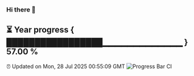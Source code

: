### Hi there 👋
⏳ Year progress { █████████████████▁▁▁▁▁▁▁▁▁▁▁▁▁ } 57.00 %
---
⏰ Updated on Mon, 28 Jul 2025 00:55:09 GMT
![Progress Bar CI](https://github.com/Moyi321/Moyi321/workflows/Progress%20Bar%20CI/badge.svg)
